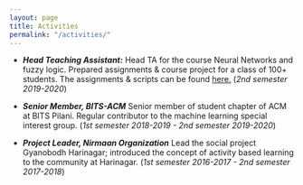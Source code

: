 ```yaml
---
layout: page
title: Activities
permalink: "/activities/"
---
```


- ***Head Teaching Assistant:*** Head TA for the course Neural Networks and fuzzy logic. Prepared assignments & course project for a class of 100+ students. The assignments & scripts can be found [here.]() (*2nd semester 2019-2020*)

- ***Senior Member, BITS-ACM*** Senior member of student chapter of ACM at BITS Pilani. Regular contributor to the machine learning special interest group. (*1st semester 2018-2019 - 2nd semester 2019-2020*)

- ***Project Leader, Nirmaan Organization*** Lead the social project Gyanobodh Harinagar; introduced the concept of activity based learning to the community at Harinagar. (*1st semester 2016-2017 - 2nd semester 2017-2018*)
